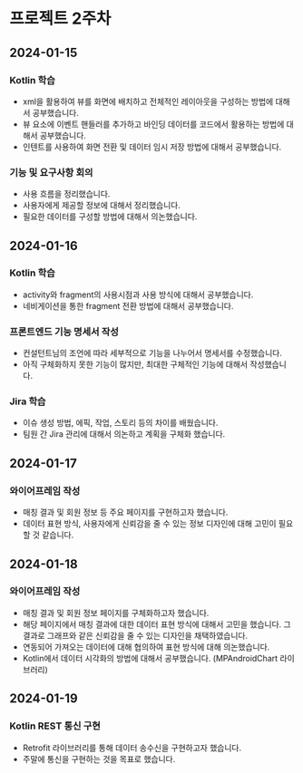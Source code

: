 # 프로젝트 2주차

## 2024-01-15

### Kotlin 학습
- xml을 활용하여 뷰를 화면에 배치하고 전체적인 레이아웃을 구성하는 방법에 대해서 공부했습니다.
- 뷰 요소에 이벤트 핸들러를 추가하고 바인딩 데이터를 코드에서 활용하는 방법에 대해서 공부했습니다.
- 인텐트를 사용하여 화면 전환 및 데이터 임시 저장 방법에 대해서 공부했습니다.

### 기능 및 요구사항 회의
- 사용 흐름을 정리했습니다.
- 사용자에게 제공할 정보에 대해서 정리했습니다.
- 필요한 데이터를 구성할 방법에 대해서 의논했습니다.


## 2024-01-16

### Kotlin 학습
- activity와 fragment의 사용시점과 사용 방식에 대해서 공부했습니다.
- 네비게이션을 통한 fragment 전환 방법에 대해서 공부했습니다.

### 프론트엔드 기능 명세서 작성
- 컨설턴트님의 조언에 따라 세부적으로 기능을 나누어서 명세서를 수정했습니다.
- 아직 구체화하지 못한 기능이 많지만, 최대한 구체적인 기능에 대해서 작성했습니다.

### Jira 학습
- 이슈 생성 방법, 에픽, 작업, 스토리 등의 차이를 배웠습니다.
- 팀원 간 Jira 관리에 대해서 의논하고 계획을 구체화 했습니다.


## 2024-01-17

### 와이어프레임 작성
- 매칭 결과 및 회원 정보 등 주요 페이지를 구현하고자 했습니다.
- 데이터 표현 방식, 사용자에게 신뢰감을 줄 수 있는 정보 디자인에 대해 고민이 필요할 것 같습니다.


## 2024-01-18

### 와이어프레임 작성
- 매칭 결과 및 회원 정보 페이지를 구체화하고자 했습니다.
- 해당 페이지에서 매칭 결과에 대한 데이터 표현 방식에 대해서 고민을 했습니다. 그 결과로 그래프와 같은 신뢰감을 줄 수 있는 디자인을 채택하였습니다.
- 연동되어 가져오는 데이터에 대해 협의하여 표현 방식에 대해 의논했습니다.
- Kotlin에서 데이터 시각화의 방법에 대해서 공부했습니다. (MPAndroidChart 라이브러리)


## 2024-01-19

### Kotlin REST 통신 구현
- Retrofit 라이브러리를 통해 데이터 송수신을 구현하고자 했습니다.
- 주말에 통신을 구현하는 것을 목표로 했습니다.